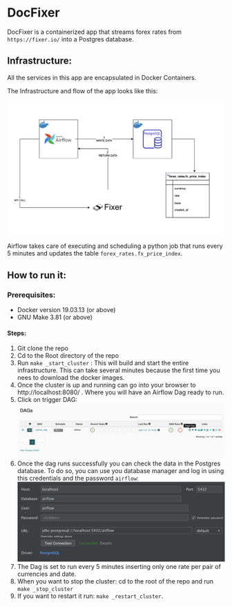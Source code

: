 # DocFixer

DocFixer is a containerized app that streams forex rates from `https://fixer.io/` into a Postgres database.

## Infrastructure:

All the services in this app are encapsulated in Docker Containers.

The Infrastructure and flow of the app looks like this:

![Alt text](docs/fixer_flow.png)

Airflow takes care of executing and scheduling a python job that runs every 5 minutes and updates the table `forex_rates.fx_price_index`.


## How to run it:
### Prerequisites:
- Docker version 19.03.13 (or above)
- GNU Make 3.81 (or above)

#### Steps:

1. Git clone the repo
2. Cd to the Root directory of the repo
3. Run `make _start_cluster` : This will build and start the entire infrastructure. This can take several minutes because the first time you nees to download the docker images.
4. Once the cluster is up and running can go into your browser to http://localhost:8080/ . Where you will have an Airflow Dag ready to run.
5. Click on trigger DAG:
![Alt text](docs/dag.png)
6. Once the dag runs successfully  you can check the data in the Postgres database. To do so, you can use you database manager and log in using this credentials and the password `airflow`:
![Alt text](docs/credentials.png)
7. The Dag is set to run every 5 minutes inserting only one rate per pair of currencies and date.
8. When you want to stop the cluster: cd to the root of the repo and run `make _stop_cluster`
9. If you  want to restart it run: `make _restart_cluster`.
